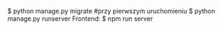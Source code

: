 $ python manage.py migrate    #przy pierwszym uruchomieniu
$ python manage.py runserver
Frontend: $ npm run server
